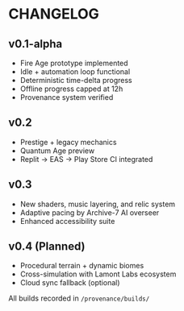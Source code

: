 # CHANGELOG

## v0.1-alpha
- Fire Age prototype implemented
- Idle + automation loop functional
- Deterministic time-delta progress
- Offline progress capped at 12h
- Provenance system verified

## v0.2
- Prestige + legacy mechanics
- Quantum Age preview
- Replit → EAS → Play Store CI integrated

## v0.3
- New shaders, music layering, and relic system
- Adaptive pacing by Archive-7 AI overseer
- Enhanced accessibility suite

## v0.4 (Planned)
- Procedural terrain + dynamic biomes
- Cross-simulation with Lamont Labs ecosystem
- Cloud sync fallback (optional)

All builds recorded in `/provenance/builds/`
